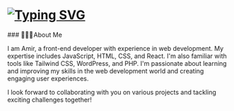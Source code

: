 <h1 align=ceneter><a href="https://git.io/typing-svg"><img src="https://readme-typing-svg.demolab.com?font=Fira+Code&weight=800&size=25&duration=6000&pause=2000&color=F7F7F7&repeat=true&width=435&separator=%3C&lines=I+Am+Amir+👨‍💻" alt="Typing SVG" /></a></h1>
### 👨🏻‍🦱 About Me 

I am Amir, a front-end developer with experience in web development. My expertise includes JavaScript, HTML, CSS, and React. I'm also familiar with tools like Tailwind CSS, WordPress, and PHP. I'm passionate about learning and improving my skills in the web development world and creating engaging user experiences.

I look forward to collaborating with you on various projects and tackling exciting challenges together!

